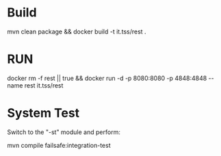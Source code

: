 # Build
mvn clean package && docker build -t it.tss/rest .

# RUN

docker rm -f rest || true && docker run -d -p 8080:8080 -p 4848:4848 --name rest it.tss/rest 

# System Test

Switch to the "-st" module and perform:

mvn compile failsafe:integration-test